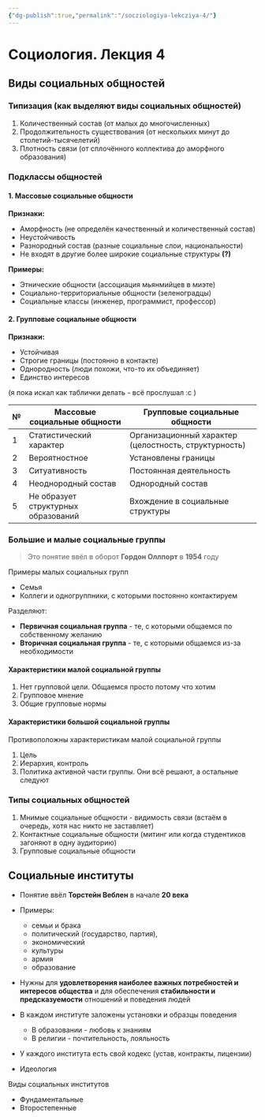 ```yaml
---
{"dg-publish":true,"permalink":"/socziologiya-lekcziya-4/"}
---
```


# Социология. Лекция 4

## Виды социальных общностей

### Типизация (как выделяют виды социальных общностей)

1. Количественный состав (от малых до многочисленных)
2. Продолжительность существования (от нескольких минут до столетий-тысячелетий)
3. Плотность связи (от сплочённого коллектива до аморфного образования)

### Подклассы общностей

#### 1. Массовые социальные общности

**Признаки:**
- Аморфность (не определён качественный и количественный состав)
- Неустойчивость
- Разнородный состав (разные социальные слои, национальности)
- Не входят в другие более широкие социальные структуры **(?)**

**Примеры:**
- Этнические общности (ассоциация мьянмийцев в миэте)
- Социально-территориальные общности (зеленоградцы)
- Социальные классы (инженер, программист, профессор)
#### 2. Групповые социальные общности

**Признаки:**
- Устойчивая
- Строгие границы (постоянно в контакте)
- Однородность (люди похожи, что-то их объединяет)
- Единство интересов

(я пока искал как таблички делать - всё прослушал :c )

| №   | Массовые социальные общности        | Групповые социальные общности                         |
| --- | ----------------------------------- | ----------------------------------------------------- |
| 1    | Статистический характер             | Организационный характер (целостность, структурность) |
|  2   | Вероятностное                       | Установлены границы                                   |
|   3  | Ситуативность                       | Постоянная деятельность                               |
|    4 | Неоднородный состав                 | Однородный состав                                     |
|     5| Не образует структурных образований | Вхождение в социальные структуры                      |


### Большие и малые социальные группы

> Это понятие ввёл в оборот **Гордон Оллпорт** в **1954** году

Примеры малых социальных групп
- Семья
- Коллеги и одногруппники, с которыми постоянно контактируем

Разделяют:
- **Первичная социальная группа** - те, с которыми общаемся по собственному желанию
- **Вторичная социальная группа** - те, с которыми общаемся из-за необходимости

#### Характеристики малой социальной группы

1. Нет групповой цели. Общаемся просто потому что хотим
2. Групповое мнение
3. Общие групповые нормы

#### Характеристики большой социальной группы

Противоположны характеристикам малой социальной группы

1. Цель
2. Иерархия, контроль
3. Политика активной части группы. Они всё решают, а остальные следуют

### Типы социальных общностей

1. Мнимые социальные общности - видимость связи (встаём в очередь, хотя нас никто не заставляет)
2. Контактные социальные общности (митинг или когда студентиков загоняют в одну аудиторию)
3. Групповые социальные общности

## Социальные институты

- Понятие ввёл **Торстейн Веблен** в начале **20 века**

- Примеры: 
	- семьи и брака
	- политический (государство, партия),
	- экономический
	- культуры
	- армия
	- образование
- Нужны для **удовлетворения наиболее важных потребностей и интересов общества** и для обеспечения **стабильности и предсказуемости** отношений и поведения людей

- В каждом институте заложены установки и образцы поведения
	- В образовании - любовь к знаниям
	- В религии - почтительность, лояльность
- У каждого института есть свой кодекс (устав, контракты, лицензии)
- Идеология

Виды социальных институтов
- Фундаментальные
- Второстепенные
